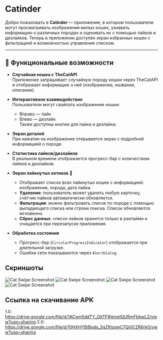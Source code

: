# Catinder

Добро пожаловать в **Catinder** — приложение, в котором пользователи могут просматривать изображения милых кошек, узнавать информацию о различных породах и оценивать их с помощью лайков и дизлайков. Теперь в приложении доступен экран избранных кошек с фильтрацией и возможностью управления списком.

---

## 🚀 Функциональные возможности

- **Случайная кошка с TheCatAPI**  
  Приложение запрашивает случайную породу кошки через TheCatAPI и отображает информацию о ней (изображение, название, описание).

- **Интерактивное взаимодействие**  
  Пользователи могут свайпать изображение кошки:
    - Вправо — лайк
    - Влево — дизлайк  
      Также доступны кнопки для лайка и дизлайка.

- **Экран деталей**  
  При нажатии на изображение открывается экран с подробной информацией о породе.

- **Статистика лайков/дизлайков**  
  В реальном времени отображается прогресс-бар с количеством лайков и дизлайков.

- **Экран лайкнутых котиков** 🐾
    - Отображает список всех лайкнутых кошек с информацией: изображение, порода, дата лайка.
    - **Удаление**: пользователь может удалить любую карточку, счётчик лайков автоматически обновляется.
    - **Фильтрация**: можно фильтровать список по породе с помощью выпадающего списка или строки поиска. Список обновляется мгновенно.
    - **Сброс данных**: список лайков хранится только в рантайме и очищается при перезапуске приложения.

- **Обработка состояния**
    - Прогресс-бар (`CircularProgressIndicator`) отображается при длительной загрузке.
    - Ошибки сети показываются через `AlertDialog`.


## Скриншоты

![Cat Swipe Screenshot](assets/images/interface_1.png)
![Cat Swipe Screenshot](assets/images/interface_2.png)
![Cat Swipe Screenshot](assets/images/interface_3.png)
![Cat Swipe Screenshot](assets/images/interface_4.png)

## Ссылка на скачивание APK
1.0: https://drive.google.com/file/d/1ACgm5ddTY_GltTF8lelyeIQURmFbkwL2/view?usp=sharing
2.0: https://drive.google.com/file/d/10HXHYBiBqds_3gZKtppeC7Qj0CZR6rk0/view?usp=sharing
